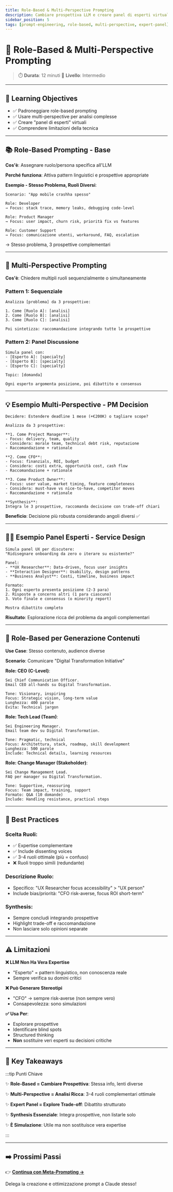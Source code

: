 ```yaml
---
title: Role-Based & Multi-Perspective Prompting
description: Cambiare prospettiva LLM e creare panel di esperti virtuali per analisi ricche
sidebar_position: 5
tags: [prompt-engineering, role-based, multi-perspective, expert-panel]
---
```


# 👥 Role-Based & Multi-Perspective Prompting

> ⏱️ **Durata**: 12 minuti
> 🎯 **Livello**: Intermedio

---

## 🎯 Learning Objectives

- ✅ Padroneggiare role-based prompting
- ✅ Usare multi-perspective per analisi complesse
- ✅ Creare "panel di esperti" virtuali
- ✅ Comprendere limitazioni della tecnica

---

## 📚 Role-Based Prompting - Base

**Cos'è**: Assegnare ruolo/persona specifica all'LLM

**Perché funziona**: Attiva pattern linguistici e prospettive appropriate

**Esempio - Stesso Problema, Ruoli Diversi**:

```
Scenario: "App mobile crashha spesso"

Role: Developer
→ Focus: stack trace, memory leaks, debugging code-level

Role: Product Manager
→ Focus: user impact, churn risk, priorità fix vs features

Role: Customer Support
→ Focus: comunicazione utenti, workaround, FAQ, escalation
```

→ Stesso problema, 3 prospettive complementari

---

## 🔄 Multi-Perspective Prompting

**Cos'è**: Chiedere multipli ruoli sequenzialmente o simultaneamente

### **Pattern 1: Sequenziale**

```
Analizza [problema] da 3 prospettive:

1. Come [Ruolo A]: [analisi]
2. Come [Ruolo B]: [analisi]
3. Come [Ruolo C]: [analisi]

Poi sintetizza: raccomandazione integrando tutte le prospettive
```

### **Pattern 2: Panel Discussione**

```
Simula panel con:
- [Esperto A]: [specialty]
- [Esperto B]: [specialty]
- [Esperto C]: [specialty]

Topic: [domanda]

Ogni esperto argomenta posizione, poi dibattito e consensus
```

---

## 💡 Esempio Multi-Perspective - PM Decision

```
Decidere: Estendere deadline 1 mese (+€200K) o tagliare scope?

Analizza da 3 prospettive:

**1. Come Project Manager**:
- Focus: delivery, team, quality
- Considera: morale team, technical debt risk, reputazione
- Raccomandazione + rationale

**2. Come CFO**:
- Focus: finanzials, ROI, budget
- Considera: costi extra, opportunità cost, cash flow
- Raccomandazione + rationale

**3. Come Product Owner**:
- Focus: user value, market timing, feature completeness
- Considera: must-have vs nice-to-have, competitor moves
- Raccomandazione + rationale

**Synthesis**:
Integra le 3 prospettive, raccomanda decisione con trade-off chiari
```

**Beneficio**: Decisione più robusta considerando angoli diversi ✅

---

## 👨‍💼 Esempio Panel Esperti - Service Design

```
Simula panel UX per discutere:
"Ridisegnare onboarding da zero o iterare su esistente?"

Panel:
- **UX Researcher**: Data-driven, focus user insights
- **Interaction Designer**: Usability, design patterns
- **Business Analyst**: Costi, timeline, business impact

Formato:
1. Ogni esperto presenta posizione (2-3 para)
2. Risposte a concerns altri (1 para ciascuno)
3. Voto finale e consensus (o minority report)

Mostra dibattito completo
```

**Risultato**: Esplorazione ricca del problema da angoli complementari

---

## 📢 Role-Based per Generazione Contenuti

**Use Case**: Stesso contenuto, audience diverse

**Scenario**: Comunicare "Digital Transformation Initiative"

**Role: CEO (C-Level)**:
```
Sei Chief Communication Officer.
Email CEO all-hands su Digital Transformation.

Tone: Visionary, inspiring
Focus: Strategic vision, long-term value
Lunghezza: 400 parole
Evita: Technical jargon
```

**Role: Tech Lead (Team)**:
```
Sei Engineering Manager.
Email team dev su Digital Transformation.

Tone: Pragmatic, technical
Focus: Architettura, stack, roadmap, skill development
Lunghezza: 500 parole
Include: Technical details, learning resources
```

**Role: Change Manager (Stakeholder)**:
```
Sei Change Management Lead.
FAQ per manager su Digital Transformation.

Tone: Supportive, reassuring
Focus: Team impact, training, support
Formato: Q&A (10 domande)
Include: Handling resistance, practical steps
```

---

## 📐 Best Practices

### **Scelta Ruoli**:
- ✅ Expertise complementare
- ✅ Include dissenting voices
- ✅ 3-4 ruoli ottimale (più = confuso)
- ❌ Ruoli troppo simili (redundante)

### **Descrizione Ruolo**:
- Specifico: "UX Researcher focus accessibility" > "UX person"
- Include bias/priorità: "CFO risk-averse, focus ROI short-term"

### **Synthesis**:
- Sempre concludi integrando prospettive
- Highlight trade-off e raccomandazione
- Non lasciare solo opinioni separate

---

## ⚠️ Limitazioni

**❌ LLM Non Ha Vera Expertise**
- "Esperto" = pattern linguistico, non conoscenza reale
- Sempre verifica su domini critici

**❌ Può Generare Stereotipi**
- "CFO" → sempre risk-averse (non sempre vero)
- Consapevolezza: sono simulazioni

**✅ Usa Per**:
- Esplorare prospettive
- Identificare blind spots
- Structured thinking
- **Non** sostituire veri esperti su decisioni critiche

---

## 🔑 Key Takeaways

:::tip Punti Chiave

✨ **Role-Based = Cambiare Prospettiva**: Stessa info, lenti diverse

✨ **Multi-Perspective = Analisi Ricca**: 3-4 ruoli complementari ottimale

✨ **Expert Panel = Explore Trade-off**: Dibattito strutturato

✨ **Synthesis Essenziale**: Integra prospettive, non listarle solo

✨ **È Simulazione**: Utile ma non sostituisce vera expertise

:::

---

## ➡️ Prossimi Passi

👉 **[Continua con Meta-Prompting →](./meta-prompting)**

Delega la creazione e ottimizzazione prompt a Claude stesso!

